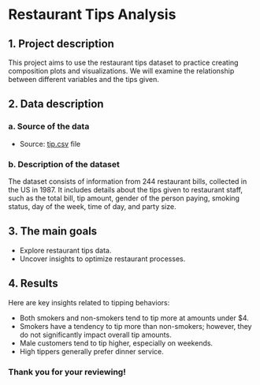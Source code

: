 # Restaurant Tips Analysis
## 1. Project description
This project aims to use the restaurant tips dataset to practice creating composition plots and visualizations. We will examine the relationship between different variables and the tips given.

## 2. Data description
### a. Source of the data
- Source: [tip.csv](https://raw.githubusercontent.com/RusAbk/sca_datasets/main/tips.csv) file
### b. Description of the dataset
The dataset consists of information from 244 restaurant bills, collected in the US in 1987. It includes details about the tips given to restaurant staff, such as the total bill, tip amount, gender of the person paying, smoking status, day of the week, time of day, and party size.
## 3. The main goals
- Explore restaurant tips data.
- Uncover insights to optimize restaurant processes.
## 4. Results
Here are key insights related to tipping behaviors:
- Both smokers and non-smokers tend to tip more at amounts under $4.
- Smokers have a tendency to tip more than non-smokers; however, they do not significantly impact overall tip amounts.
- Male customers tend to tip higher, especially on weekends.
- High tippers generally prefer dinner service.

### Thank you for your reviewing!
